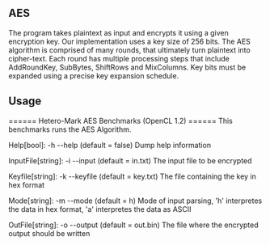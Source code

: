 ## AES

The program takes plaintext as input and encrypts it using a given
encryption key. Our implementation uses a key size of 256 bits. The
AES algorithm is comprised of many rounds, that ultimately turn
plaintext into cipher-text. Each round has multiple processing steps
that include AddRoundKey, SubBytes, ShiftRows and MixColumns. Key bits
 must be expanded using a precise key expansion schedule.

## Usage

====== Hetero-Mark AES Benchmarks (OpenCL 1.2) ======
This benchmarks runs the AES Algorithm.

Help[bool]: -h --help (default = false)
  Dump help information

InputFile[string]: -i --input (default = in.txt)
  The input file to be encrypted

Keyfile[string]: -k --keyfile (default = key.txt)
  The file containing the key in hex format

Mode[string]: -m --mode (default = h)
  Mode of input parsing, 'h' interpretes the data in hex format, 'a' interpretes the data as ASCII

OutFile[string]: -o --output (default = out.bin)
  The file where the encrypted output should be written

